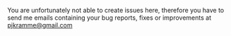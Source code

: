 You are unfortunately not able to create issues here, therefore you have to send
me emails containing your bug reports, fixes or improvements at pjkramme@gmail.com